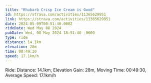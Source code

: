 ```yaml
---
title: "Rhubarb Crisp Ice Cream is Good"
id: https://strava.com/activities/11365629951
link: https://strava.com/activities/11365629951
date: 2024-05-09T00:51:40.000Z
rideDate: Wed May 08 2024
pubDate: Wed, 08 May 2024 18:51:40 -0600
type: ride
distance: 14.1km
elevation: 28m
time: 00:49:30
speed: 17.1km/h
---
```

Ride: Distance: 14.1km, Elevation Gain: 28m, Moving Time: 00:49:30, Average Speed: 17.1km/h